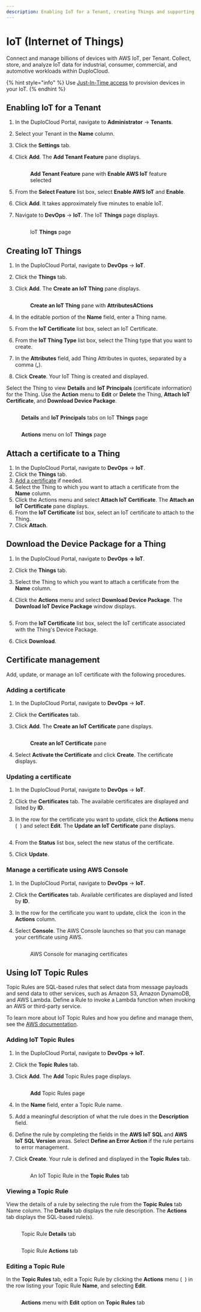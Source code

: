 ```yaml
---
description: Enabling IoT for a Tenant, creating Things and supporting certificates
---
```


# IoT (Internet of Things)

Connect and manage billions of devices with AWS IoT, per Tenant. Collect, store, and analyze IoT data for industrial, consumer, commercial, and automotive workloads within DuploCloud.

{% hint style="info" %}
Use [Just-In-Time access](../use-cases/jit-access.md) to provision devices in your IoT.
{% endhint %}

## Enabling IoT for a Tenant&#x20;

1. In the DuploCloud Portal, navigate to **Administrator** -> **Tenants**.
2. Select your Tenant in the **Name** column.
3. Click the **Settings** tab.
4.  Click **Add**. The **Add Tenant Feature** pane displays.

    <figure><img src="../../.gitbook/assets/AWS_IOT_Create.png" alt=""><figcaption><p><strong>Add Tenant Feature</strong> pane with <strong>Enable AWS IoT</strong> feature selected</p></figcaption></figure>
5. From the **Select Feature** list box, select **Enable AWS IoT** and **Enable**.
6. Click **Add**. It takes approximately five minutes to enable IoT.&#x20;
7.  Navigate to **DevOps** -> **IoT**.  The IoT **Things** page displays.

    <figure><img src="../../.gitbook/assets/IOT_things_page.png" alt=""><figcaption><p>IoT <strong>Things</strong> page</p></figcaption></figure>

## Creating IoT Things

1. In the DuploCloud Portal, navigate to **DevOps** -> **IoT**.
2. Click the **Things** tab.
3.  Click **Add**. The **Create an IoT Thing** pane displays.

    <figure><img src="../../.gitbook/assets/IOT_Create_Thing_Attr (1).png" alt=""><figcaption><p><strong>Create an IoT Thing</strong> pane with <strong>AttributesACtions</strong> </p></figcaption></figure>
4. In the editable portion of the **Name** field, enter a Thing name.&#x20;
5. From the **IoT Certificate** list box, select an IoT Certificate.
6. From the **IoT Thing Type** list box, select the Thing type that you want to create.
7. In the **Attributes** field, add Thing Attributes in quotes, separated by a comma (**,**).
8. Click **Create**. Your IoT Thing is created and displayed.&#x20;

Select the Thing to view **Details** and **IoT Principals** (certificate information) for the Thing. Use the **Action** menu to **Edit** or **Delete** the Thing, **Attach IoT Certificate**, and **Download Device Package**.

<figure><img src="../../.gitbook/assets/IOT_Details.png" alt=""><figcaption><p><strong>Details</strong> and <strong>IoT Principals</strong> tabs on IoT <strong>Things</strong> page</p></figcaption></figure>

<figure><img src="../../.gitbook/assets/IOT_Actions.png" alt=""><figcaption><p><strong>Actions</strong> menu on IoT <strong>Things</strong> page</p></figcaption></figure>

## Attach a certificate to a Thing

1. In the DuploCloud Portal, navigate to **DevOps** -> **IoT**.
2. Click the **Things** tab.
3. [Add a certificate](iot-internet-of-things.md#adding-a-certificate) if needed.
4. Select the Thing to which you want to attach a certificate from the **Name** column.
5. Click the Actions menu and select **Attach IoT Certificate**. The **Attach an IoT Certificate** pane displays.
6. From the **IoT Certificate** list box, select an IoT certificate to attach to the Thing.
7. Click **Attach**.

## Download the Device Package for a Thing

1. In the DuploCloud Portal, navigate to **DevOps -> IoT**.&#x20;
2. Click the **Things** tab.&#x20;
3. Select the Thing to which you want to attach a certificate from the **Name** column.&#x20;
4.  Click the **Actions** menu and select **Download Device Package**. The **Download IoT Device Package** window displays.&#x20;

    <figure><img src="../../.gitbook/assets/IOT_Download.png" alt=""><figcaption></figcaption></figure>
5. From the **IoT Certificate** list box, select the IoT certificate associated with the Thing's Device Package.&#x20;
6. Click **Download**.

## Certificate management

Add, update, or manage an IoT certificate with the following procedures.

### Adding a certificate

1. In the DuploCloud Portal, navigate to **DevOps** -> **IoT**.
2. Click the **Certificates** tab.
3.  Click **Add**. The **Create an IoT Certificate** pane displays.

    <figure><img src="../../.gitbook/assets/IOT_create_cert.png" alt=""><figcaption><p><strong>Create an IoT Certificate</strong> pane</p></figcaption></figure>
4. Select **Activate the Certificate** and click **Create**. The certificate displays.&#x20;

### Updating a certificate

1. In the DuploCloud Portal, navigate to **DevOps** -> **IoT**.
2. Click the **Certificates** tab. The available certificates are displayed and listed by **ID**.
3.  In the row for the certificate you want to update, click the **Actions** menu ( <img src="../../.gitbook/assets/Kabab_three_Vertical_dots (3) (1).png" alt="" data-size="line"> ) and select **Edit**. The **Update an IoT Certificate** pane displays.

    <figure><img src="../../.gitbook/assets/IOT_update_cert.png" alt=""><figcaption></figcaption></figure>
4. From the **Status** list box, select the new status of the certificate.
5. Click **Update**.

### Manage a certificate using AWS Console

1. In the DuploCloud Portal, navigate to **DevOps** -> **IoT**.
2. Click the **Certificates** tab. Available certificates are displayed and listed by **ID**.
3. In the row for the certificate you want to update, click the <img src="../../.gitbook/assets/Kabab_three_Vertical_dots (1) (1).png" alt="" data-size="line"> icon in the **Actions** column.
4.  Select **Console**. The AWS Console launches so that you can manage your certificate using AWS.

    <figure><img src="../../.gitbook/assets/IOT_AWS_console.png" alt=""><figcaption><p>AWS Console for managing certificates</p></figcaption></figure>



## Using IoT Topic Rules

Topic Rules are SQL-based rules that select data from message payloads and send data to other services, such as Amazon S3, Amazon DynamoDB, and AWS Lambda. Define a Rule to invoke a Lambda function when invoking an AWS or third-party service.

To learn more about IoT Topic Rules and how you define and manage them, see the [AWS documentation](https://docs.aws.amazon.com/iot/latest/developerguide/iot-rules.html).

### Adding IoT Topic Rules

1. In the DuploCloud Portal, navigate to **DevOps -> IoT**.&#x20;
2. Click the **Topic Rules** tab.
3.  Click **Add**. The **Add** Topic Rules page displays.

    <figure><img src="../../.gitbook/assets/IOT_R_1.png" alt=""><figcaption><p><strong>Add</strong> Topic Rules page</p></figcaption></figure>
4. In the **Name** field, enter a Topic Rule name.
5. Add a meaningful description of what the rule does in the **Description** field.
6. Define the rule by completing the fields in the **AWS IoT SQL** and **AWS IoT SQL Version** areas. Select **Define an Error Action** if the rule pertains to error management.
7.  Click **Create**. Your rule is defined and displayed in the **Topic Rules** tab.

    <figure><img src="../../.gitbook/assets/IOT_R_2.png" alt=""><figcaption><p>An IoT Topic Rule in the <strong>Topic Rules</strong> tab</p></figcaption></figure>

### Viewing a Topic Rule

View the details of a rule by selecting the rule from the **Topic Rules** tab Name column. The **Details** tab displays the rule description. The **Actions** tab displays the SQL-based rule(s).

<figure><img src="../../.gitbook/assets/IOT_R_3.png" alt=""><figcaption><p>Topic Rule <strong>Details</strong> tab</p></figcaption></figure>

<figure><img src="../../.gitbook/assets/IOT_R_4.png" alt=""><figcaption><p>Topic Rule <strong>Actions</strong> tab</p></figcaption></figure>

### Editing a Topic Rule

In the **Topic Rules** tab, edit a Topic Rule by clicking the **Actions** menu ( <img src="../../.gitbook/assets/Kabab_three_Vertical_dots (3) (1).png" alt="" data-size="line"> ) in the row listing your Topic Rule **Name**, and selecting **Edit**.

<figure><img src="../../.gitbook/assets/AWS_IOT_Topic_Rule_Actions (1).png" alt=""><figcaption><p><strong>Actions</strong> menu with <strong>Edit</strong> option on <strong>Topic Rules</strong> tab</p></figcaption></figure>
